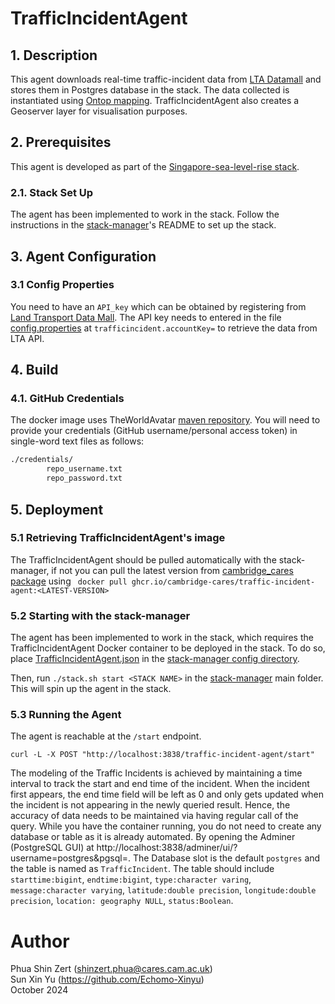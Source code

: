 # TrafficIncidentAgent
## 1. Description

This agent downloads real-time traffic-incident data from [LTA Datamall](https://datamall.lta.gov.sg/content/datamall/en.html) and stores them in Postgres database in the stack. The data collected is instantiated using [Ontop mapping](inputs/trafficincident.obda). TrafficIncidentAgent also creates a Geoserver layer for visualisation purposes.  

## 2. Prerequisites

This agent is developed as part of the [Singapore-sea-level-rise stack](https://github.com/cambridge-cares/TheWorldAvatar/tree/main/Deploy/stacks/Singapore-sea-level-rise). 

### 2.1. Stack Set Up
The agent has been implemented to work in the stack. Follow the instructions in the [stack-manager]'s README to set up the stack.

## 3. Agent Configuration
### 3.1 Config Properties
You need to have an `API_key` which can be obtained by registering from [Land Transport Data Mall](https://datamall.lta.gov.sg/content/datamall/en/request-for-api.html). The API key needs to entered in the file [config.properties](inputs/config.properties) at `trafficincident.accountKey=` to retrieve the data from LTA API.

## 4. Build
### 4.1. GitHub Credentials
The docker image uses TheWorldAvatar [maven repository](https://maven.pkg.github.com/cambridge-cares/TheWorldAvatar/`).
You will need to provide your credentials (GitHub username/personal access token) in single-word text files as follows:

```bash
./credentials/
        repo_username.txt
        repo_password.txt
```
## 5. Deployment

### 5.1 Retrieving TrafficIncidentAgent's image

The TrafficIncidentAgent should be pulled automatically with the stack-manager, if not you can pull the latest version from [cambridge_cares package](https://github.com/orgs/cambridge-cares/packages/container/package/traffic-incident-agent) using ` docker pull ghcr.io/cambridge-cares/traffic-incident-agent:<LATEST-VERSION>`

### 5.2 Starting with the stack-manager

The agent has been implemented to work in the stack, which requires the TrafficIncidentAgent Docker container to be deployed in the stack. To do so, place [TrafficIncidentAgent.json](./stack-manager-config/inputs/config/services/trafficincidentagent.json) in the [stack-manager config directory].

Then, run `./stack.sh start <STACK NAME>` in the [stack-manager] main folder. This will spin up the agent in the stack.

### 5.3 Running the Agent

The agent is reachable at the `/start` endpoint.

```
curl -L -X POST "http://localhost:3838/traffic-incident-agent/start"
```

The modeling of the Traffic Incidents is achieved by maintaining a time interval to track the start and end time of the incident. When the incident first appears, the end time field will be left as 0 and only gets updated when the incident is not appearing in the newly queried result. Hence, the accuracy of data needs to be maintained via having regular call of the query. While you have the container running, you do not need to create any database or table as it is already automated. By opening the Adminer (PostgreSQL GUI) at http://localhost:3838/adminer/ui/?username=postgres&pgsql=. The Database slot is the default `postgres` and the table is named as `TrafficIncident`. The table should include `starttime:bigint`, `endtime:bigint`, `type:character varing`, `message:character varying`, `latitude:double precision`, `longitude:double precision`, `location: geography NULL`, `status:Boolean`.

# Author 
Phua Shin Zert (shinzert.phua@cares.cam.ac.uk) <br>
Sun Xin Yu (https://github.com/Echomo-Xinyu) <br>
October 2024 


[stack-data-uploader]: https://github.com/TheWorldAvatar/stack/tree/main/stack-data-uploader
[stack-manager]: https://github.com/TheWorldAvatar/stack/tree/main/stack-manager
[stack-manager config directory]: https://github.com/TheWorldAvatar/stack/tree/main/stack-manager/inputs/config/services
